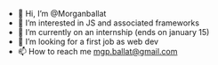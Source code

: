 - 👋 Hi, I’m @Morganballat
- 👀 I’m interested in JS and associated frameworks
- 🌱 I’m currently on an internship (ends on january 15)
- 💞️ I’m looking for a first job as web dev 
- 📫 How to reach me mgp.ballat@gmail.com


<!---
Morganballat/Morganballat is a ✨ special ✨ repository because its `README.md` (this file) appears on your GitHub profile.
You can click the Preview link to take a look at your changes.
--->

